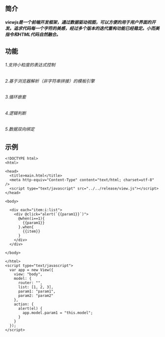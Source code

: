 ## 简介
#####     viewjs是一个前端开发框架，通过数据驱动视图，可以方便的用于用户界面的开发。追求代码每一个字符的美感，经过多个版本的迭代重构功能已经稳定。小而美指令和HTML代码自然融合。

## 功能  
######     1.支持小粒度的表达式控制  
######     2.基于浏览器解析（非字符串拼接）的模板引擎  
######     3.循环嵌套  
######     4.逻辑判断  
######     5.数据双向绑定
## 示例

    <!DOCTYPE html>
    <html>
    
    <head>
      <title>main.html</title>
      <meta http-equiv="Content-Type" content="text/html; charset=utf-8" />
      <script type="text/javascript" src="../../release/view.js"></script>
    </head>
    
    <body>
    
      <div each="item:i:list">
        <div @click="alert(`{{param1}}`)">
          @when(i==1){
            {{param1}}
          }.when{
            {{item}}
          }
        </div>
      </div>
    
    </body>
    
    </html>
    <script type="text/javascript">
      var app = new View({
        view: "body",
        model: {
          router: "",
          list: [1, 2, 3],
          param1: "param1",
          param2: "param2"
        },
        action: {
          alert(el) {
            app.model.param1 = "this.model";
          }
        }
      });
    </script>

     
